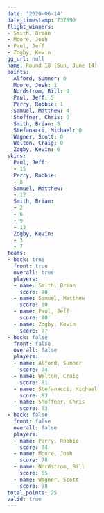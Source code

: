 ```yaml
---
date: '2020-06-14'
date_timestamp: 737590
flight_winners:
- Smith, Brian
- Moore, Josh
- Paul, Jeff
- Zogby, Kevin
gg_url: null
name: Round 18 (Sun, June 14)
points:
  Alford, Sumner: 0
  Moore, Josh: 1
  Nordstrom, Bill: 0
  Paul, Jeff: 5
  Perry, Robbie: 1
  Samuel, Matthew: 4
  Shoffner, Chris: 0
  Smith, Brian: 8
  Stefanacci, Michael: 0
  Wagner, Scott: 0
  Welton, Craig: 0
  Zogby, Kevin: 6
skins:
  Paul, Jeff:
  - 15
  Perry, Robbie:
  - 8
  Samuel, Matthew:
  - 12
  Smith, Brian:
  - 2
  - 6
  - 9
  - 13
  Zogby, Kevin:
  - 3
  - 7
teams:
- back: true
  front: true
  overall: true
  players:
  - name: Smith, Brian
    score: 70
  - name: Samuel, Matthew
    score: 80
  - name: Paul, Jeff
    score: 80
  - name: Zogby, Kevin
    score: 77
- back: false
  front: false
  overall: false
  players:
  - name: Alford, Sumner
    score: 74
  - name: Welton, Craig
    score: 81
  - name: Stefanacci, Michael
    score: 83
  - name: Shoffner, Chris
    score: 83
- back: false
  front: false
  overall: false
  players:
  - name: Perry, Robbie
    score: 74
  - name: Moore, Josh
    score: 78
  - name: Nordstrom, Bill
    score: 85
  - name: Wagner, Scott
    score: 98
total_points: 25
valid: true
---
```

